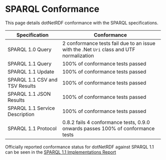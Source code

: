 # SPARQL Conformance

This page details dotNetRDF conformance with the SPARQL specifications.

| Specification | Conformance |
|---------------|-------------|
| SPARQL 1.0 Query | 2 conformance tests fail due to an issue with the .Net `Uri` class and UTF normalization |
| SPARQL 1.1 Query| 100% of conformance tests passed |
| SPARQL 1.1 Update | 100% of conformance tests passed |
| SPARQL 1.1 CSV and TSV Results | 100% of conformance tests passed |
| SPARQL 1.1 JSON Results | 100% of conformance tests passed |
| SPARQL 1.1 Service Description | 100% of conformance tests passed |
| SPARQL 1.1 Protocol | 0.8.2 fails 4 conformance tests, 0.9.0 onwards passes 100% of conformance tests |

Officially reported conformance status for dotNetRDF against SPARQL 1.1 can be seen in the [SPARQL 1.1 Implementations Report](http://www.w3.org/2009/sparql/implementations/)